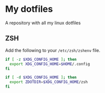 # My dotfiles

A repository with all my linux dotfiles

## ZSH

Add the following to your `/etc/zsh/zshenv` file.

```bash
if [ -z $XDG_CONFIG_HOME ]; then
  export XDG_CONFIG_HOME=$HOME/.config
fi

if [ -d $XDG_CONFIG_HOME ]; then
  export ZDOTDIR=$XDG_CONFIG_HOME/zsh
fi
```
